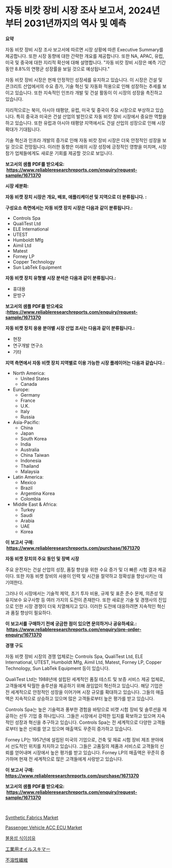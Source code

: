 <p><h1>자동 비캇 장비 시장 조사 보고서, 2024년부터 2031년까지의 역사 및 예측</h1></p><p><strong>요약</strong></p>
<p><p>자동 비캇 장비 시장 조사 보고서에 따르면 시장 상황에 따른 Executive Summary를 제공합니다. 또한 시장 동향에 대한 간략한 개요를 제공합니다. 또한 NA, APAC, 유럽, 미국 및 중국에 대한 지리적 확산에 대해 설명합니다. "자동 비캇 장비 시장은 예측 기간 동안 8.8%의 연평균 성장률을 보일 것으로 예상됩니다."</p><p>자동 비캇 장비 시장은 현재 안정적인 성장세를 유지하고 있습니다. 이 시장은 건설 및 콘크리트 산업에서의 수요 증가, 기술 혁신 및 자동화 적용으로 인해 성장하는 추세를 보이고 있습니다. 또한 지속적인 인프라 개발 및 건설 활동이 이 시장의 성장을 촉진하고 있습니다.</p><p>지리적으로는 북미, 아시아 태평양, 유럽, 미국 및 중국이 주요 시장으로 부상하고 있습니다. 특히 중국과 미국은 건설 산업의 발전으로 자동 비캇 장비 시장에서 중요한 역할을 하고 있습니다. 또한 유럽과 아시아 태평양 지역에서도 건설 산업의 성장으로 인해 시장 확대가 기대됩니다.</p><p>기술 혁신과 인프라 개발의 증가로 인해 자동 비캇 장비 시장은 더욱 안정적인 성장을 보일 것으로 전망됩니다. 이러한 동향은 미래의 시장 성장에 긍정적인 영향을 미치며, 시장 참가 업체들에게도 새로운 기회를 제공할 것으로 보입니다.</p></p>
<p><strong>보고서의 샘플 PDF를 받으세요: &nbsp;<a href="https://www.reliableresearchreports.com/enquiry/request-sample/1671370">https://www.reliableresearchreports.com/enquiry/request-sample/1671370</a></strong></p>
<p><strong>시장 세분화:</strong></p>
<p><strong> 자동 비캣 장치 시장은 개요, 배포, 애플리케이션 및 지역으로 더 분류됩니다. :</strong></p>
<p><strong>구성요소 측면에서는 자동 비캣 장치 시장은 다음과 같이 분류됩니다.:</strong></p>
<p><ul><li>Controls Spa</li><li>QualiTest Ltd</li><li>ELE International</li><li>UTEST</li><li>Humboldt Mfg</li><li>Aimil Ltd</li><li>Matest</li><li>Forney LP</li><li>Copper Technology</li><li>Sun LabTek Equipment</li></ul></p>
<p><strong> 자동 비캣 장치 유형별 시장 분석은 다음과 같이 분류됩니다.:</strong></p>
<p><ul><li>휴대용</li><li>문방구</li></ul></p>
<p><strong>보고서의 샘플 PDF를 받으세요 :<a href="https://www.reliableresearchreports.com/enquiry/request-sample/1671370">https://www.reliableresearchreports.com/enquiry/request-sample/1671370</a></strong></p>
<p><strong> 자동 비캣 장치 응용 분야별 시장 산업 조사는 다음과 같이 분류됩니다.:</strong></p>
<p><ul><li>현장</li><li>연구개발 연구소</li><li>기타</li></ul></p>
<p><strong>지역 측면에서 자동 비캣 장치 지역별로 이용 가능한 시장 플레이어는 다음과 같습니다.:</strong></p>
<p><ul>
    <li>
        North America:
        <ul>
            <li>United States</li>
            <li>Canada</li>
        </ul>
    </li>
    <li>
        Europe:
        <ul>
            <li>Germany</li>
            <li>France</li>
            <li>U.K.</li>
            <li>Italy</li>
            <li>Russia</li>
        </ul>
    </li>
    <li>
        Asia-Pacific:
        <ul>
            <li>China</li>
            <li>Japan</li>
            <li>South Korea</li>
            <li>India</li>
            <li>Australia</li>
            <li>China Taiwan</li>
            <li>Indonesia</li>
            <li>Thailand</li>
            <li>Malaysia</li>
        </ul>
    </li>
    <li>
        Latin America:
        <ul>
            <li>Mexico</li>
            <li>Brazil</li>
            <li>Argentina Korea</li>
            <li>Colombia</li>
        </ul>
    </li>
    <li>
        Middle East & Africa:
        <ul>
            <li>Turkey</li>
            <li>Saudi</li>
            <li>Arabia</li>
            <li>UAE</li>
            <li>Korea</li>
        </ul>
    </li>
    </ul></p>
<p><strong>이 보고서 구매: &nbsp;<a href="https://www.reliableresearchreports.com/purchase/1671370">https://www.reliableresearchreports.com/purchase/1671370</a></strong></p>
<p><strong>자동 비캣 장치의 주요 동인 및 장벽 시장</strong></p>
<p><p>주요 운전자는 건설 산업의 성장, 품질 향상을 위한 수요 증가 및 더 빠른 시험 결과 제공이다. 또한 자동 비켓 장비의 사용이 인력 및 시간을 절약하고 정확성을 향상시키는 데 기여한다.</p><p>그러나 이 시장에서는 기술적 제약, 초기 투자 비용, 규제 및 표준 준수 문제, 의존성 및 유지보수 요구사항 등 여러 가지의 도전이 존재한다. 또한 새로운 기술 및 경쟁사의 진입으로 인한 시장 경쟁이 더욱 치열해지고 있다. 이러한 도전에 대응하려면 지속적인 혁신과 품질 향상이 필요하다.</p></p>
<p><strong>이 보고서를 구매하기 전에 궁금한 점이 있으면 문의하거나 공유하세요.: &nbsp;<a href="https://www.reliableresearchreports.com/enquiry/pre-order-enquiry/1671370">https://www.reliableresearchreports.com/enquiry/pre-order-enquiry/1671370</a></strong></p>
<p><strong>경쟁 구도</strong></p>
<p><p>자동 비캣 장비 시장의 경쟁 업체로는 Controls Spa, QualiTest Ltd, ELE International, UTEST, Humboldt Mfg, Aimil Ltd, Matest, Forney LP, Copper Technology, Sun LabTek Equipment 등이 있습니다. </p><p>QualiTest Ltd는 1988년에 설립된 세계적인 품질 테스트 및 보증 서비스 제공 업체로, 고객들에게 탁월한 솔루션을 제공하기 위해 끊임없이 혁신하고 있습니다. 해당 기업은 전 세계적으로 안정적인 성장을 이어가며 시장 규모를 확대하고 있습니다. 그들의 매출액은 지속적으로 상승하고 있으며 많은 고객들로부터 높은 평가를 받고 있습니다.</p><p>Controls Spa는 높은 기술력과 풍부한 경험을 바탕으로 비캣 시험 장비 및 솔루션을 제공하는 선두 기업 중 하나입니다. 그들은 시장에서 강력한 입지를 확보하고 있으며 지속적인 성장과 혁신을 추구하고 있습니다. Controls Spa는 전 세계적으로 다양한 고객들로부터 높은 신뢰를 얻고 있으며 매출액도 꾸준히 증가하고 있습니다.</p><p>Forney LP는 1957년에 설립된 미국의 기업으로, 건축 및 재료 시험 장비 제조 분야에서 선도적인 위치를 차지하고 있습니다. 그들은 고품질의 제품과 서비스로 고객들의 신뢰를 얻어내며 시장에서 높은 평가를 받고 있습니다. Forney LP의 매출액은 꾸준히 증가하며 현재 전 세계적으로 많은 고객들에게 사랑받고 있습니다.</p></p>
<p><strong>이 보고서 구매: &nbsp; <a href="https://www.reliableresearchreports.com/purchase/1671370">https://www.reliableresearchreports.com/purchase/1671370</a></strong></p>
<p><strong>보고서의 샘플 PDF를 받으세요: &nbsp;<a href="https://www.reliableresearchreports.com/enquiry/request-sample/1671370">https://www.reliableresearchreports.com/enquiry/request-sample/1671370</a></strong><strong></strong></p>
<p>&nbsp;</p>
<p><p><a href="https://view.publitas.com/reportprime-1/synthetic-fabrics-market-insights-market-players-and-forecast-till-2031/">Synthetic Fabrics Market</a></p><p><a href="https://issuu.com/reportprime-2/docs/passenger-vehicle-acc-ecu-market-size-2030.pptx">Passenger Vehicle ACC ECU Market</a></p><p><a href="https://github.com/plelbej847484502/Market-Research-Report-List-1/blob/main/6753026185678.md">불용성 식이섬유</a></p><p><a href="https://github.com/dzy793153605/Market-Research-Report-List-1/blob/main/3207843185684.md">工業用オイルスキマー</a></p><p><a href="https://github.com/oafhukehf4709715/Market-Research-Report-List-1/blob/main/1812038185683.md">不溶性繊維</a></p></p>